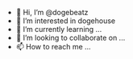 - 👋 Hi, I’m @dogebeatz
- 👀 I’m interested in dogehouse
- 🌱 I’m currently learning ...
- 💞️ I’m looking to collaborate on ...
- 📫 How to reach me ...
